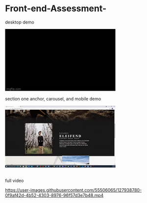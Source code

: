 # Front-end-Assessment-
desktop demo

![](5ieins.gif)

section one anchor, carousel, and mobile demo

![](5ieku0.gif)

<br>
full video
<br>

https://user-images.githubusercontent.com/55506065/127938780-0f9af42d-4b52-4303-8976-96f57d3e7b48.mp4




